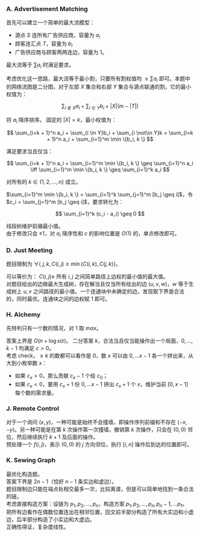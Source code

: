 ### A. Advertisement Matching

首先可以建立一个简单的最大流模型：  
* 源点 $S$ 连所有广告供应商，容量为 $a_i$
* 顾客连汇点 $T$，容量为 $b_i$
* 广告供应商与顾客两两连边，容量为 $1$。

最大流等于 $\sum a_i$ 时满足要求。

考虑优化这一思路，最大流等于最小割，只要所有割权值均 $\geq \sum a_i$ 即可。本题中的网络流图是二分图，对于左部 $X$ 集合和右部 $Y$ 集合与源点联通的割，它的最小权值为：

$$
\sum_{i \not\in X} a_i + \sum_{i \in Y}b_i + |X|(m - |T|)
$$

将 $a_i$ 降序排序。
固定的 $|X| = k$，最小权值为：

$$
\sum_{i=k + 1}^n a_i + \sum_{i \in Y}b_i + \sum_{i \not\in Y}k = \sum_{i=k + 1}^n a_i + \sum_{i=1}^m \min \{b_i, k \}
$$

满足要求当且仅当：

$$
\sum_{i=k + 1}^n a_i + \sum_{i=1}^m \min \{b_i, k \} \geq \sum_{i=1}^n a_i \iff \sum_{i=1}^m \min \{b_i, k \} \geq \sum_{i=1}^k a_i
$$

对所有的 $k \in \{1, 2, \dots, n \}$ 成立。

$\sum_{i=1}^m \min \{b_i, k \} = \sum_{i=1}^k \sum_{j=1}^m [b_j \geq i]$，令 $c_i = \sum_{j=1}^m [b_j \geq i]$，要求转化为：

$$
\sum_{i=1}^k (c_i - a_i) \geq 0
$$

线段树维护前缀最小值。  
由于修改只会 $\pm 1$，对 $a_i$ 降序性和 $c$ 的影响位置是 $O(1)$ 的，单点修改即可。

### D. Just Meeting

题目限制为 $\forall i, j, k, C (i, j) \geq \min \{C (i, k), C (j, k)\}$。  

可以等价为： $C (i, j) \geq$ 所有 $i, j$ 之间简单路径上边权的最小值的最大值。  
对题目给出的边做最大生成树，存在解当且仅当所有给出的边 $(u, v, w)$，$w$ 等于生成树上 $u, v$ 之间路径的最小值。一个连通块中未确定的边，发现取下界是合法的，同时最优。连通块之间的边权赋 $1$ 即可。

### H. Alchemy

先特判只有一个数的情况，对 $1$ 取 $max$。

答案上界是 $O (n + \log siz)$。
二分答案 $k$，合法当且仅当能操作出一个局面，$0, \dots, k-1$ 均满足 $c>0$。  
考虑 check，$\geq k$ 的数都可以看作是 $0$，数 $x$ 可以由 $0, \dots x - 1$ 各一个拼出来，从大到小枚举数 $x$：  
* 如果 $c_x > 0$，那么贡献 $c_x - 1$ 个给 $c_0$；  
* 如果 $c_x < 0$，要用 $c_x + 1$ 份 $0, \dots x - 1$ 拼出 $c_x+1$ 个 $x$，维护当前 $[0, x-1]$ 每个数的需求量。

### J. Remote Control

对于一个询问 $(x, y)$，一种可能是始终不会撞墙，即操作序列前缀和不存在 $(-x, -y)$。另一种可能是在第 $k$ 次操作第一次撞墙，撤销第 $k$ 次操作，只会在 $(0, 0)$ 邻位，然后继续执行 $k+1$ 及后面的操作。  
预处理一个 $f (i, j)$，表示 $(0, 0)$ 的 $j$ 方向邻位，执行 $[i, n]$ 操作后到达的位置即可。

### K. Sewing Graph

最优化构造题。  
答案下界是 $2n-1$（恰好 $n-1$ 条实边和虚边）。  
题目限制边只能在端点处相交最多一次，比较离谱，但是可以简单地找到一条合法的链。  
考虑直接构造方案：设链为 $p_1, p_2, \dots, p_n$，构造方案 $p_1, p_2, \dots, p_n, p_n - 1, \dots p_1$。
把所有边看作在偶数位置连出在相邻位置，回文前半部分构造了所有大实边和小虚边，后半部分构造了小实边和大虚边。  
正确性得证，复杂度线性。
